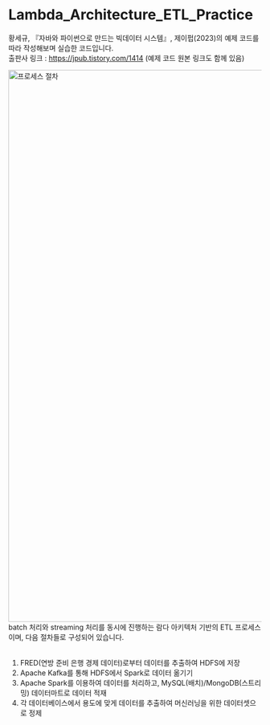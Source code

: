 # Lambda_Architecture_ETL_Practice

황세규, 『자바와 파이썬으로 만드는 빅데이터 시스템』, 제이펍(2023)의 예제 코드를 따라 작성해보며 실습한 코드입니다.<br>
출판사 링크 : https://jpub.tistory.com/1414 (예제 코드 원본 링크도 함께 있음)   

<img width="1100" alt="프로세스 절차" src="https://github.com/user-attachments/assets/14b95c35-5892-4508-94e7-ed41ce57d4eb" />
batch 처리와 streaming 처리를 동시에 진행하는 람다 아키텍처 기반의 ETL 프로세스이며,     
다음 절차들로 구성되어 있습니다.<br><br>


1. FRED(연방 준비 은행 경제 데이터)로부터 데이터를 추출하여 HDFS에 저장
2. Apache Kafka를 통해 HDFS에서 Spark로 데이터 옮기기
3. Apache Spark를 이용하여 데이터를 처리하고, MySQL(배치)/MongoDB(스트리밍) 데이터마트로 데이터 적재
4. 각 데이터베이스에서 용도에 맞게 데이터를 추출하여 머신러닝을 위한 데이터셋으로 정제
